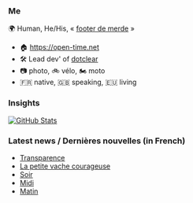 ### Me

🌍 Human, He/His, « [footer de merde](https://open-time.net/post/2013/07/17/La-veritable-histoire-du-Footer-de-merde-) » 
* 🏠 https://open-time.net 
* 🛠️ Lead dev' of [dotclear](https://git.dotclear.org/dev/dotclear)
* 📷 photo, 🚲 vélo, 🏍️ moto 
* 🇫🇷 native, 🇬🇧 speaking, 🇪🇺 living

### Insights

[![GitHub Stats](https://github-readme-stats-sigma-five.vercel.app/api?username=franck-paul)](https://github.com/franck-paul)

### Latest news / Dernières nouvelles (in French)

<!-- BLOG-POST-LIST:START -->
- [Transparence](https://open-time.net/post/2024/05/09/Transparence)
- [La petite vache courageuse](https://open-time.net/post/2024/05/08/La-petite-vache-courageuse)
- [Soir](https://open-time.net/post/2024/05/07/Soir)
- [Midi](https://open-time.net/post/2024/05/06/Midi)
- [Matin](https://open-time.net/post/2024/05/05/Matin)
<!-- BLOG-POST-LIST:END -->
